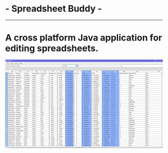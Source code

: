  # - Spreadsheet Buddy -
____
# A cross platform Java application for editing spreadsheets.
![Screen-Shot-Spreadsheet-Buddy](/src/main/resources/img/ssBuddyScreenShot.png)


